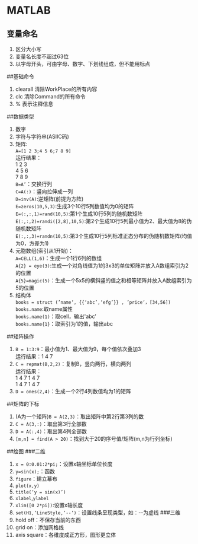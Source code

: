 # MATLAB
## 变量命名
1. 区分大小写
2. 变量名长度不超过63位
3. 以字母开头，可由字母、数字、下划线组成，但不能用标点

##基础命令
1. clearall 清除WorkPlace的所有内容
2. clc 清除Command的所有命令
3. % 表示注释信息

##数据类型
1. 数字
2. 字符与字符串(ASIIC码)
3. 矩阵:<br>
   `A=[1 2 3;4 5 6;7 8 9]`<br>运行结果：<br>1 2 3<br>4 5 6<br>7 8 9<br>`B=A’`：交换行列<br>`C=A(:)`：竖向拉伸成一列<br>`D=inv(A)`:逆矩阵(前提为方阵)<br>`E=zeros(10,5,3)`:生成3个10行5列数值均为0的矩阵<br>`E=(:,:,1)=rand(10,5)`:第1个生成10行5列的随机数矩阵<br>`E(:,:,2)=randi([2,8],10,5)`:第2个生成10行5列最小值为2、最大值为8的伪随机数矩阵<br>`E(:,:,3)=randn(10,5)`:第3个生成10行5列标准正态分布的伪随机数矩阵(均值为0，方差为1)
4. 元胞数组(索引从1开始)：<br>
   `A=CELL(1,6)`：生成一个1行6列的数组<br>`A{2} = eye(3)`:生成一个对角线值为1的3x3的单位矩阵并放入A数组索引为2的位置<br>`A{5}=magic(5)`：生成一个5x5的横斜竖的值之和相等矩阵并放入A数组索引为5的位置
5. 结构体<br>`books = struct (’name‘, {{‘abc’,‘efg’}} , ’price‘，[34,56])`<br>`books.name`:取name属性<br>`books.name(1)`：取cell，输出'abc’<br> `books.name{1}`：取索引为1的值，输出abc

##矩阵操作
1. `B = 1:3:9`：最小值为1、最大值为9，每个值依次叠加3<br>运行结果：1 4 7<br>
2. `C = repmat(B,2,2)`：复制B，竖向两行，横向两列<br>运行结果：<br>1 4 7 1 4 7<br>1 4 7 1 4 7
3. `D = ones(2,4)`：生成一个2行4列数值均为1的矩阵 

##矩阵的下标
1. (A为一个矩阵)`B = A(2,3)`：取出矩阵中第2行第3列的数
2. `C = A(3,:)`：取出第3行全部数
3. `D = A(:,4)`：取出第4列全部数
4. `[m,n] = find(A > 20)`：找到大于20的序号值/矩阵(m,n为行列坐标)

##绘图
###二维
1. `x = 0:0.01:2*pi;`：设置x轴坐标单位长度
2. `y=sin(x);`：函数
3. `figure`：建立幕布
4. `plot(x,y)`
5. `title(‘y = sin(x)’)`
6. `xlabel`,`ylabel`
7. `xlim([0 2*pi])`:设置x轴长度
8. `set(H1,’LineStyle,’--’)`：设置线条呈现类型，如：--为虚线
###三维
1. hold off：不保存当前的东西
2. grid on：添加网格线
3. axis square：各维度成正方形，图形更立体